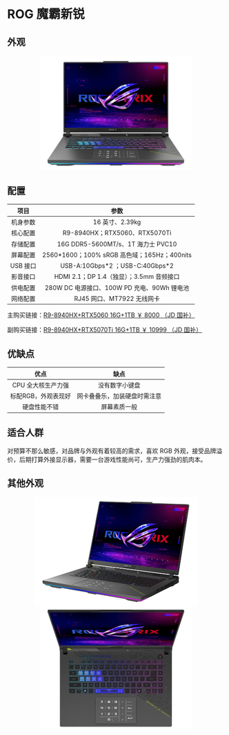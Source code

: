 # ROG 魔霸新锐

## 外观

<div style="margin: 0 auto; text-align: center; width: 70%"><img src="./assets/moba 1.png" /></div>

## 配置

|   项目   |                     参数                     |
| :------: | :------------------------------------------: |
| 机身参数 |               16 英寸、2.39kg                |
| 核心配置 |        R9-8940HX；RTX5060、RTX5070Ti         |
| 存储配置 |      16G DDR5-5600MT/s、1T 海力士 PVC10      |
| 屏幕配置 | 2560\*1600；100% sRGB 高色域；165Hz；400nits |
| USB 接口 |      USB-A:10Gbps\*2 ；USB-C:40Gbps\*2       |
| 影音接口 |   HDMI 2.1；DP 1.4（独显）；3.5mm 音频接口   |
| 供电配置 | 280W DC 电源接口、100W PD 充电、90Wh 锂电池  |
| 网络配置 |          RJ45 网口、MT7922 无线网卡          |

主购买链接：[R9-8940HX+RTX5060 16G+1TB ￥ 8000 （JD 国补）](https://3.cn/-2i9Bayz)

副购买链接：[R9-8940HX+RTX5070Ti 16G+1TB ￥ 10999 （JD 国补）](https://3.cn/2i-9BigW)

## 优缺点[<Icon icon="clarity:info-line" />](/recommend/推荐#优缺点)

|            优点            |             缺点             |
| :------------------------: | :--------------------------: |
|     CPU 全大核生产力强     |        没有数字小键盘        |
|      标配RGB，外观表现好   | 网卡叠叠乐，加装硬盘时需注意 |
|        硬盘性能不错        |         屏幕素质一般         |

## 适合人群

对预算不那么敏感，对品牌与外观有着较高的需求，喜欢 RGB 外观，接受品牌溢价，后期打算外接显示器，需要一台游戏性能尚可，生产力强劲的肌肉本。

## 其他外观

<div style="margin: 0 auto; text-align: center; width: 75%"><img src="./assets/moba 3.png" /></div>

<div style="margin: 0 auto; text-align: center; width: 70%"><img src="./assets/moba 2.png" /></div>
